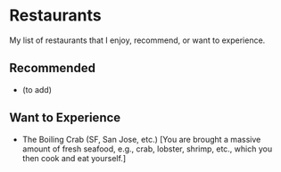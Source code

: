 # Restaurants

My list of restaurants that I enjoy, recommend, or want to experience.

## Recommended

- (to add)

## Want to Experience

- The Boiling Crab (SF, San Jose, etc.) [You are brought a massive amount of fresh seafood, e.g., crab, lobster, shrimp, etc., which you then cook and eat yourself.]
